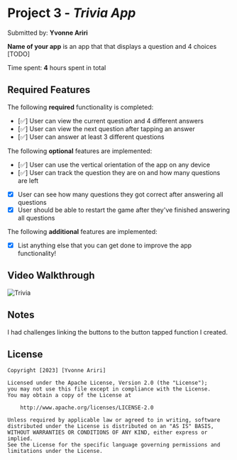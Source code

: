 # Project 3 - *Trivia App*

Submitted by: **Yvonne Ariri**

**Name of your app** is an app that that displays a question and 4 choices [TODO] 

Time spent: **4** hours spent in total

## Required Features

The following **required** functionality is completed:

- [✅] User can view the current question and 4 different answers
- [✅] User can view the next question after tapping an answer
- [✅] User can answer at least 3 different questions


The following **optional** features are implemented:

- [✅] User can use the vertical orientation of the app on any device
- [✅] User can track the question they are on and how many questions are left
- [x] User can see how many questions they got correct after answering all questions
- [x] User should be able to restart the game after they've finished answering all questions

The following **additional** features are implemented:

- [x] List anything else that you can get done to improve the app functionality!

## Video Walkthrough

![Trivia](https://github.com/YvonneAriri/Capstone_YvonneAriri/assets/102451432/2d164bca-9ddd-4642-8e69-09e053d8dcd1)

## Notes

I had challenges linking the buttons to the button tapped function I created.

## License

    Copyright [2023] [Yvonne Ariri]

    Licensed under the Apache License, Version 2.0 (the "License");
    you may not use this file except in compliance with the License.
    You may obtain a copy of the License at

        http://www.apache.org/licenses/LICENSE-2.0

    Unless required by applicable law or agreed to in writing, software
    distributed under the License is distributed on an "AS IS" BASIS,
    WITHOUT WARRANTIES OR CONDITIONS OF ANY KIND, either express or implied.
    See the License for the specific language governing permissions and
    limitations under the License.
